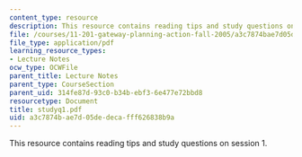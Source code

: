 ```yaml
---
content_type: resource
description: This resource contains reading tips and study questions on session 1.
file: /courses/11-201-gateway-planning-action-fall-2005/a3c7874bae7d05dedecafff626838b9a_studyq1.pdf
file_type: application/pdf
learning_resource_types:
- Lecture Notes
ocw_type: OCWFile
parent_title: Lecture Notes
parent_type: CourseSection
parent_uid: 314fe87d-93c0-b34b-ebf3-6e477e72bbd8
resourcetype: Document
title: studyq1.pdf
uid: a3c7874b-ae7d-05de-deca-fff626838b9a
---
```

This resource contains reading tips and study questions on session 1.

